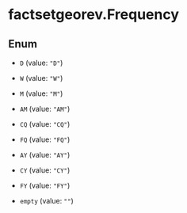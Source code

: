 # factsetgeorev.Frequency

## Enum


* `D` (value: `"D"`)

* `W` (value: `"W"`)

* `M` (value: `"M"`)

* `AM` (value: `"AM"`)

* `CQ` (value: `"CQ"`)

* `FQ` (value: `"FQ"`)

* `AY` (value: `"AY"`)

* `CY` (value: `"CY"`)

* `FY` (value: `"FY"`)

* `empty` (value: `""`)


